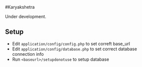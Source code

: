 #Karyakshetra

Under development.


## Setup

- Edit `application/config/config.php` to set correft base_url
- Edit `application/config/database.php` to set correct database connection info
- Run `<baseurl>/setupdonotuse` to setup database
